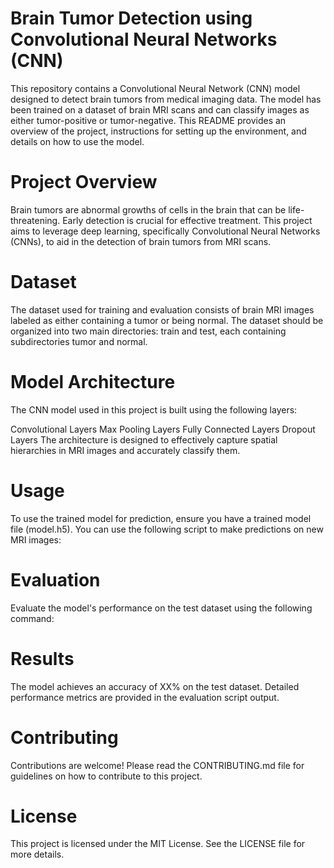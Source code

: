 # Brain Tumor Detection using Convolutional Neural Networks (CNN)
This repository contains a Convolutional Neural Network (CNN) model designed to detect brain tumors from medical imaging data. The model has been trained on a dataset of brain MRI scans and can classify images as either tumor-positive or tumor-negative. This README provides an overview of the project, instructions for setting up the environment, and details on how to use the model.


# Project Overview
Brain tumors are abnormal growths of cells in the brain that can be life-threatening. Early detection is crucial for effective treatment. This project aims to leverage deep learning, specifically Convolutional Neural Networks (CNNs), to aid in the detection of brain tumors from MRI scans.

# Dataset
The dataset used for training and evaluation consists of brain MRI images labeled as either containing a tumor or being normal. The dataset should be organized into two main directories: train and test, each containing subdirectories tumor and normal.


# Model Architecture
The CNN model used in this project is built using the following layers:

Convolutional Layers
Max Pooling Layers
Fully Connected Layers
Dropout Layers
The architecture is designed to effectively capture spatial hierarchies in MRI images and accurately classify them.


# Usage
To use the trained model for prediction, ensure you have a trained model file (model.h5). You can use the following script to make predictions on new MRI images:

# Evaluation
Evaluate the model's performance on the test dataset using the following command:

# Results
The model achieves an accuracy of XX% on the test dataset. Detailed performance metrics are provided in the evaluation script output.

# Contributing
Contributions are welcome! Please read the CONTRIBUTING.md file for guidelines on how to contribute to this project.

# License
This project is licensed under the MIT License. See the LICENSE file for more details.
